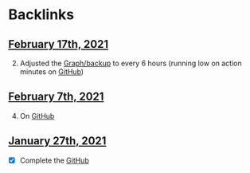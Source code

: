 
# Backlinks
## [February 17th, 2021](<February 17th, 2021.md>)
2. Adjusted the [Graph/backup](<Graph/backup.md>) to every 6 hours (running low on action minutes on [GitHub](<GitHub.md>))

## [February 7th, 2021](<February 7th, 2021.md>)
4. On [GitHub](<GitHub.md>)

## [January 27th, 2021](<January 27th, 2021.md>)
- [x] Complete the [GitHub](<GitHub.md>)

